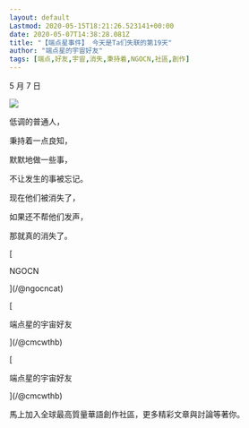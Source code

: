 ```yaml
---
layout: default
Lastmod: 2020-05-15T18:21:26.523141+00:00
date: 2020-05-07T14:38:28.081Z
title: "【端点星事件】 今天是Ta们失联的第19天"
author: "端点星的宇宙好友"
tags: [端点,好友,宇宙,消失,秉持着,NGOCN,社區,創作]
---
```


5 月 7 日

![](https://images.weserv.nl/?url=https%3A//assets.matters.news/embed/5dbc7aef-8ad6-4589-b34d-0df95fb98271.png)

低调的普通人，

秉持着一点良知，

默默地做一些事，

不让发生的事被忘记。

现在他们被消失了，

如果还不帮他们发声，

那就真的消失了。

[

NGOCN

](/@ngocncat)

[

端点星的宇宙好友

](/@cmcwthb)

[

端点星的宇宙好友

](/@cmcwthb)

馬上加入全球最高質量華語創作社區，更多精彩文章與討論等著你。

